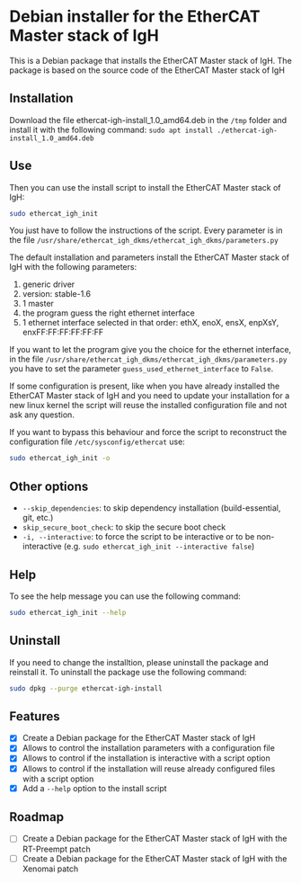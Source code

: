 # Debian installer for the EtherCAT Master stack of IgH

This is a Debian package that installs the EtherCAT Master stack of IgH.
The package is based on the source code of the EtherCAT Master stack of IgH

## Installation
Download the file ethercat-igh-install_1.0_amd64.deb in the `/tmp` folder and install it with the following command:
```sudo apt install ./ethercat-igh-install_1.0_amd64.deb```

## Use
Then you can use the install script to install the EtherCAT Master stack of IgH:

``` bash
sudo ethercat_igh_init
```

You just have to follow the instructions of the script.
Every parameter is in the file 
`/usr/share/ethercat_igh_dkms/ethercat_igh_dkms/parameters.py`

The default installation and parameters install the EtherCAT Master stack of IgH with the following parameters:
1. generic driver
2. version: stable-1.6
3. 1 master
4. the program guess the right ethernet interface
5. 1 ethernet interface selected in that order: ethX, enoX, ensX, enpXsY, enxFF:FF:FF:FF:FF:FF

If you want to let the program give you the choice for the ethernet interface, in the file `/usr/share/ethercat_igh_dkms/ethercat_igh_dkms/parameters.py` you have to set the parameter `guess_used_ethernet_interface` to `False`.

If some configuration is present, like when you have already installed the EtherCAT Master stack of IgH and you need to update your installation for a new linux kernel the script will reuse the installed configuration file and not ask any question.

If you want to bypass this behaviour and force the script to reconstruct the configuration file `/etc/sysconfig/ethercat` use:
``` bash
sudo ethercat_igh_init -o
```

## Other options

* `--skip_dependencies`: to skip dependency installation (build-essential, git, etc.)
* `skip_secure_boot_check`: to skip the secure boot check
* `-i, --interactive`: to force the script to be interactive or to be non-interactive (e.g. `sudo ethercat_igh_init --interactive false`)



## Help
To see the help message you can use the following command:
``` bash
sudo ethercat_igh_init --help
```

## Uninstall
If you need to change the installtion, please uninstall the package and reinstall it. To uninstall the package use the following command:
``` bash
sudo dpkg --purge ethercat-igh-install
```

## Features

- [x] Create a Debian package for the EtherCAT Master stack of IgH
- [x] Allows to control the installation parameters with a configuration file
- [x] Allows to control if the installation is interactive with a script option
- [x] Allows to control if the installation will reuse already configured files with a script option
- [x] Add a `--help` option to the install script

## Roadmap
- [ ] Create a Debian package for the EtherCAT Master stack of IgH with the RT-Preempt patch
- [ ] Create a Debian package for the EtherCAT Master stack of IgH with the Xenomai patch